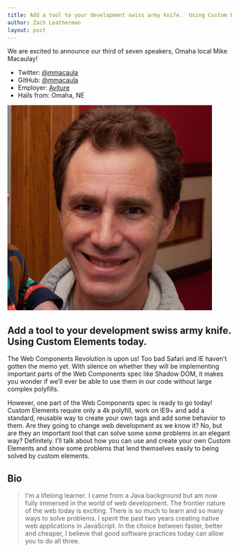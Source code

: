 ```yaml
---
title: Add a tool to your development swiss army knife.  Using Custom Elements today—Mike Macaulay
author: Zach Leatherman
layout: post
---
```


We are excited to announce our third of seven speakers, Omaha local Mike Macaulay!

* Twitter: [@mmacaula](https://twitter.com/mmacaula)
* GitHub: [@mmacaula](https://github.com/mmacaula)
* Employer: [Aviture](http://aviture.us.com/)
* Hails from: Omaha, NE

<img src="/assets/img/speakers/speaker-mmacaula-large.jpg" alt="Photo of Mike Macaulay" class="avatar-inline">

## Add a tool to your development swiss army knife.  Using Custom Elements today.

The Web Components Revolution is upon us!  Too bad Safari and IE haven’t gotten the memo yet.  With silence on whether they will be implementing important parts of the Web Components spec like Shadow DOM, it makes you wonder if we’ll ever be able to use them in our code without large complex polyfills.  

However, one part of the Web Components spec is ready to go today!  Custom Elements require only a 4k polyfill, work on IE9+ and add a standard, reusable way to create your own tags and add some behavior to them.  Are they going to change web development as we know it?  No, but are they an important tool that can solve some some problems in an elegant way?  Definitely.  I’ll talk about how you can use and create your own Custom Elements and show some problems that lend themselves easily to being solved by custom elements.

## Bio

> I'm a lifelong learner. I came from a Java background but am now fully immersed in the world of web development. The frontier nature of the web today is exciting. There is so much to learn and so many ways to solve problems. I spent the past two years creating native web applications in JavaScript. In the choice between faster, better and cheaper, I believe that good software practices today can allow you to do all three.